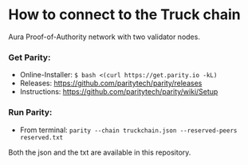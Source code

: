 # How to connect to the Truck chain

Aura Proof-of-Authority network with two validator nodes.

### Get Parity:

- Online-Installer: `$ bash <(curl https://get.parity.io -kL)`
- Releases: https://github.com/paritytech/parity/releases
- Instructions: https://github.com/paritytech/parity/wiki/Setup

### Run Parity:

- From terminal: `parity --chain truckchain.json --reserved-peers reserved.txt`

Both the json and the txt are available in this repository.
